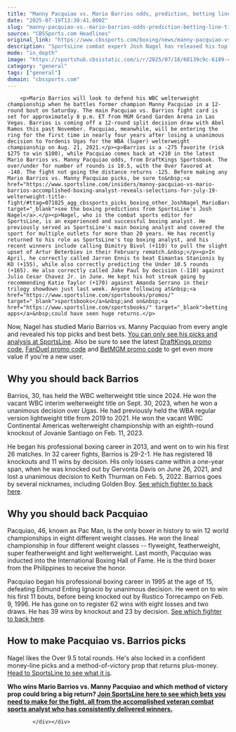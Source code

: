 ```yaml
---
title: "Manny Pacquiao vs. Mario Barrios odds, prediction, betting line, time: July 19 fight picks from boxing expert"
date: "2025-07-19T13:30:41.000Z"
slug: "manny-pacquiao-vs.-mario-barrios-odds-prediction-betting-line-time:-july-19-fight-picks-from-boxing-expert"
source: "CBSSports.com Headlines"
original_link: "https://www.cbssports.com/boxing/news/manny-pacquiao-vs-mario-barrios-odds-prediction-betting-line-time-july-19-fight-picks-from-boxing-expert/"
description: "SportsLine combat expert Josh Nagel has released his top boxing picks for Saturday's Manny Pacquiao vs. Mario Barrios pay-per-view fight for the WBC welterweight championship at MGM Grand Garden Arena in Las Vegas"
mode: "in_depth"
image: "https://sportshub.cbsistatic.com/i/r/2025/07/18/60139c9c-6189-46a7-9eaf-9efdfb0a7f64/thumbnail/1200x675/3cb40719c3e43c8f321f86c3dfbbd417/manny-pacquiao-mario-barrios-boxing-getty-images.jpg"
category: "general"
tags: ["general"]
domain: "cbssports.com"
---
```

<div id="readability-page-1" class="page"><div>
        
        
                            
                
        <p>Mario Barrios will look to defend his WBC welterweight championship when he battles former champion Manny Pacquiao in a 12-round bout on Saturday. The main Pacquiao vs. Barrios fight card is set for approximately 8 p.m. ET from MGM Grand Garden Arena in Las Vegas. Barrios is coming off a 12-round split decision draw with Abel Ramos this past November. Pacquiao, meanwhile, will be entering the ring for the first time in nearly four years after losing a unanimous decision to Yordenis Ugas for the WBA (Super) welterweight championship on Aug. 21, 2021.</p><p>Barrios is a -275 favorite (risk $275 to win $100), while Pacquiao comes back at +210 in the latest Mario Barrios vs. Manny Pacquiao odds, from DraftKings Sportsbook. The over/under for number of rounds is 10.5, with the Over favored at -140. The fight not going the distance returns -125. Before making any Mario Barrios vs. Manny Pacquiao picks, be sure to&nbsp;<a href="https://www.sportsline.com/insiders/manny-pacquiao-vs-mario-barrios-accomplished-boxing-analyst-reveals-selections-for-july-19-welterweight-title-fight/#ttag=071825_agg_cbssports_picks_boxing_other_JoshNagel_MarioBarriosMannyPacquiao" target="_blank">see the boxing predictions from SportsLine's Josh Nagel</a>.</p><p>Nagel, who is the combat sports editor for SportsLine, is an experienced and successful boxing analyst. He previously served as SportsLine's main boxing analyst and covered the sport for multiple outlets for more than 20 years. He has recently returned to his role as SportsLine's top boxing analyst, and his recent winners include calling Dimitry Bivol (+110) to pull the slight upset of Artur Beterbiev in their February rematch.&nbsp;</p><p>In April, he correctly called Jarron Ennis to beat Eimantas Stanionis by KO (+155), while also correctly predicting the Under 10.5 rounds (+165). He also correctly called Jake Paul by decision (-110) against Julio Cesar Chavez Jr. in June. He kept his hot streak going by recommending Katie Taylor (+170) against Amanda Serrano in their trilogy showdown just last week. Anyone following at&nbsp;<a href="https://www.sportsline.com/sportsbooks/promos/" target="_blank">sportsbooks</a>&nbsp;and on&nbsp;<a href="https://www.sportsline.com/sportsbooks/" target="_blank">betting apps</a>&nbsp;could have seen huge returns.</p>
        

<p>Now, Nagel has studied Mario Barrios vs. Manny Pacquiao     from every angle and revealed his top picks and best bets.                     <a href="https://www.sportsline.com/insiders/manny-pacquiao-vs-mario-barrios-accomplished-boxing-analyst-reveals-selections-for-july-19-welterweight-title-fight/#ttag=071825_agg_cbssports_picks_boxing_other_JoshNagel_MarioBarriosMannyPacquiao" target="_blank">You can only see his picks and analysis at SportsLine</a>. Also be sure to see the latest&nbsp;<span><a href="https://www.cbssports.com/betting/news/draftkings-promo-code/" target="_blank">DraftKings promo code</a></span>,&nbsp;<span><a href="https://www.cbssports.com/betting/news/fanduel-promo-code/" target="_blank">FanDuel promo code</a></span>&nbsp;and&nbsp;<span><a href="https://www.cbssports.com/betting/news/betmgm-promo-code/" target="_blank">BetMGM promo code</a></span>&nbsp;to get even more value if you're a new user.&nbsp;</p><h2>Why you should back Barrios</h2><p>Barrios, 30, has held the WBC welterweight title since 2024. He won the vacant WBC interim welterweight title on Sept. 30, 2023, when he won a unanimous decision over Ugas. He had previously held the WBA regular version lightweight title from 2019 to 2021. He won the vacant WBC Continental Americas welterweight championship with an eighth-round knockout of Jovanie Santiago on Feb. 11, 2023.</p><p>He began his professional boxing career in 2013, and went on to win his first 26 matches. In 32 career fights, Barrios is 29-2-1. He has registered 18 knockouts and 11 wins by decision. His only losses came within a one-year span, when he was knocked out by Gervonta Davis on June 26, 2021, and lost a unanimous decision to Keith Thurman on Feb. 5, 2022. Barrios goes by several nicknames, including Golden Boy.&nbsp;<a href="https://www.sportsline.com/insiders/manny-pacquiao-vs-mario-barrios-accomplished-boxing-analyst-reveals-selections-for-july-19-welterweight-title-fight/#ttag=071825_agg_cbssports_picks_boxing_other_JoshNagel_MarioBarriosMannyPacquiao" target="_blank">See which fighter to back here</a>.</p>
        

<h2>Why you should back Pacquiao</h2><p>Pacquiao, 46, known as Pac Man, is the only boxer in history to win 12 world championships in eight different weight classes. He won the lineal championship in four different weight classes -- flyweight, featherweight, super featherweight and light welterweight. Last month, Pacquiao was inducted into the International Boxing Hall of Fame. He is the third boxer from the Philippines to receive the honor.</p><p>Pacquiao began his professional boxing career in 1995 at the age of 15, defeating Edmund Enting Ignacio by unanimous decision. He went on to win his first 11 bouts, before being knocked out by Rustico Torrecampo on Feb. 9, 1996. He has gone on to register 62 wins with eight losses and two draws. He has 39 wins by knockout and 23 by decision.&nbsp;<a href="https://www.sportsline.com/insiders/manny-pacquiao-vs-mario-barrios-accomplished-boxing-analyst-reveals-selections-for-july-19-welterweight-title-fight/#ttag=071825_agg_cbssports_picks_boxing_other_JoshNagel_MarioBarriosMannyPacquiao" target="_blank">See which fighter to back here</a>.</p><h2>How to make Pacquiao vs. Barrios picks</h2><p>Nagel likes the Over 9.5 total rounds. He's also locked in a confident money-line picks and a method-of-victory prop that returns plus-money. <a href="https://www.sportsline.com/insiders/manny-pacquiao-vs-mario-barrios-accomplished-boxing-analyst-reveals-selections-for-july-19-welterweight-title-fight/#ttag=071825_agg_cbssports_picks_boxing_other_JoshNagel_MarioBarriosMannyPacquiao" target="_blank">Head to SportsLine to see what it is</a>.&nbsp;</p>
        

<p><strong>Who wins Mario Barrios vs. Manny Pacquiao</strong>&nbsp;<strong>and which method of victory prop could bring a big return?&nbsp;<a href="https://www.sportsline.com/insiders/manny-pacquiao-vs-mario-barrios-accomplished-boxing-analyst-reveals-selections-for-july-19-welterweight-title-fight/#ttag=071825_agg_cbssports_picks_boxing_other_JoshNagel_MarioBarriosMannyPacquiao" target="_blank">Join SportsLine here to see which bets you need to make for the fight, all from the accomplished veteran combat sports analyst who has consistently delivered winners.</a></strong></p>


        
            </div></div>